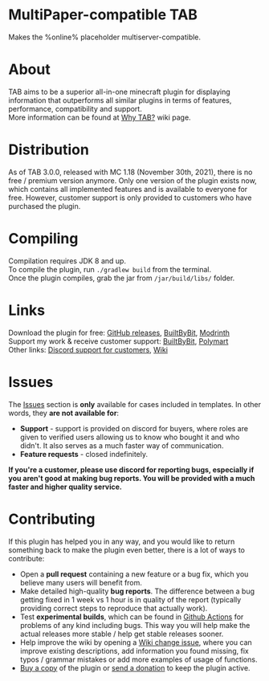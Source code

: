 # MultiPaper-compatible TAB
Makes the %online% placeholder multiserver-compatible.
# About
TAB aims to be a superior all-in-one minecraft plugin for displaying information that outperforms all 
similar plugins in terms of features, performance, compatibility and support.  
More information can be found at [Why TAB?](https://github.com/NEZNAMY/TAB/wiki/Why-TAB%3F) wiki page.

# Distribution
As of TAB 3.0.0, released with MC 1.18 (November 30th, 2021), there is no free / premium
version anymore. Only one version of the plugin exists now, which contains all implemented features
and is available to everyone for free. However, customer support is only provided to 
customers who have purchased the plugin.  

# Compiling
Compilation requires JDK 8 and up.  
To compile the plugin, run `./gradlew build` from the terminal.  
Once the plugin compiles, grab the jar from `/jar/build/libs/` folder.

# Links
Download the plugin for free: [GitHub releases](https://github.com/NEZNAMY/TAB/releases), 
[BuiltByBit](https://builtbybit.com/resources/20631/), [Modrinth](https://modrinth.com/plugin/tab-was-taken)  
Support my work & receive customer support: [BuiltByBit](https://builtbybit.com/resources/14009/), [Polymart](https://polymart.org/resource/484)  
Other links: [Discord support for customers](https://discord.gg/EaSvdk6), [Wiki](https://github.com/NEZNAMY/TAB/wiki)  

# Issues
The [Issues](https://github.com/NEZNAMY/TAB/issues) section is **only** available for cases included in templates.
In other words, they **are not available for**:  
* **Support** - support is provided on discord for buyers, where roles are given to verified users
allowing us to know who bought it and who didn't. It also serves as a much faster way of communication.
* **Feature requests** - closed indefinitely.
  
**If you're a customer, please use discord for reporting bugs, especially if you aren't good at making bug reports. 
You will be provided with a much faster and higher quality service.**

# Contributing
If this plugin has helped you in any way, and you would like to return something back 
to make the plugin even better, there is a lot of ways to contribute:  
* Open a **pull request** containing a new feature or a bug fix, which you believe many users will benefit from.
* Make detailed high-quality **bug reports**. The difference between a bug getting fixed in 1 week vs 1 hour 
is in quality of the report (typically providing correct steps to reproduce that actually work).
* Test **experimental builds**, which can be found in [Github Actions](https://github.com/NEZNAMY/TAB/actions) for problems of any kind including bugs. 
This way you will help make the actual releases more stable / help get stable releases sooner.
* Help improve the wiki by opening a [Wiki change issue](https://github.com/NEZNAMY/TAB/issues/new?assignees=&labels=Wiki&template=wiki_change.yml), 
where you can improve existing descriptions, add information you found missing, fix typos / grammar mistakes or add more examples of usage of functions.
* [Buy a copy](https://builtbybit.com/resources/14009/) of the plugin or [send a donation](https://paypal.me/neznamy1) to keep the plugin active.